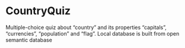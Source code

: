 # CountryQuiz
Multiple-choice quiz about “country” and its properties “capitals”, “currencies”, “population” and “flag”. Local database is built from open semantic database

